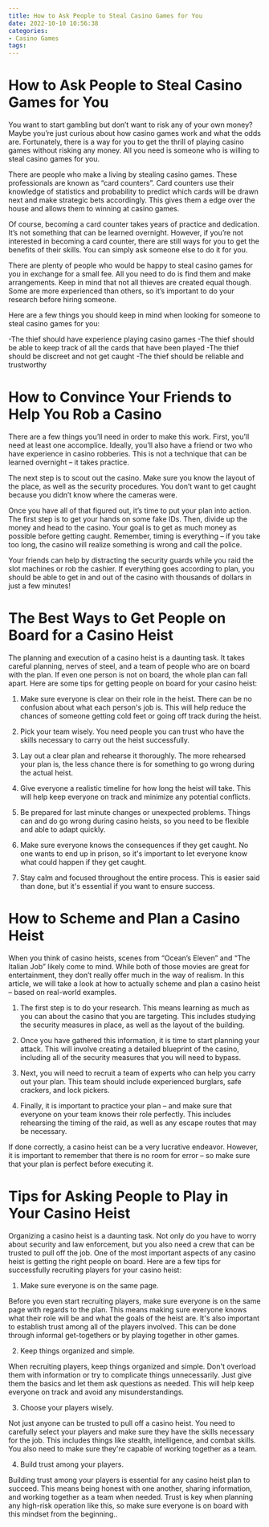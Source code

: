 ```yaml
---
title: How to Ask People to Steal Casino Games for You
date: 2022-10-10 10:56:38
categories:
- Casino Games
tags:
---
```



#  How to Ask People to Steal Casino Games for You

You want to start gambling but don’t want to risk any of your own money? Maybe you’re just curious about how casino games work and what the odds are. Fortunately, there is a way for you to get the thrill of playing casino games without risking any money. All you need is someone who is willing to steal casino games for you.

There are people who make a living by stealing casino games. These professionals are known as “card counters”. Card counters use their knowledge of statistics and probability to predict which cards will be drawn next and make strategic bets accordingly. This gives them a edge over the house and allows them to winning at casino games.

Of course, becoming a card counter takes years of practice and dedication. It’s not something that can be learned overnight. However, if you’re not interested in becoming a card counter, there are still ways for you to get the benefits of their skills. You can simply ask someone else to do it for you.

There are plenty of people who would be happy to steal casino games for you in exchange for a small fee. All you need to do is find them and make arrangements. Keep in mind that not all thieves are created equal though. Some are more experienced than others, so it’s important to do your research before hiring someone.

Here are a few things you should keep in mind when looking for someone to steal casino games for you:

-The thief should have experience playing casino games
-The thief should be able to keep track of all the cards that have been played
-The thief should be discreet and not get caught
-The thief should be reliable and trustworthy

#  How to Convince Your Friends to Help You Rob a Casino

There are a few things you’ll need in order to make this work. First, you’ll need at least one accomplice. Ideally, you’ll also have a friend or two who have experience in casino robberies. This is not a technique that can be learned overnight – it takes practice.

The next step is to scout out the casino. Make sure you know the layout of the place, as well as the security procedures. You don’t want to get caught because you didn’t know where the cameras were.

Once you have all of that figured out, it’s time to put your plan into action. The first step is to get your hands on some fake IDs. Then, divide up the money and head to the casino. Your goal is to get as much money as possible before getting caught. Remember, timing is everything – if you take too long, the casino will realize something is wrong and call the police.

Your friends can help by distracting the security guards while you raid the slot machines or rob the cashier. If everything goes according to plan, you should be able to get in and out of the casino with thousands of dollars in just a few minutes!

#  The Best Ways to Get People on Board for a Casino Heist

The planning and execution of a casino heist is a daunting task. It takes careful planning, nerves of steel, and a team of people who are on board with the plan. If even one person is not on board, the whole plan can fall apart. Here are some tips for getting people on board for your casino heist:

1) Make sure everyone is clear on their role in the heist. There can be no confusion about what each person's job is. This will help reduce the chances of someone getting cold feet or going off track during the heist.

2) Pick your team wisely. You need people you can trust who have the skills necessary to carry out the heist successfully.

3) Lay out a clear plan and rehearse it thoroughly. The more rehearsed your plan is, the less chance there is for something to go wrong during the actual heist.

4) Give everyone a realistic timeline for how long the heist will take. This will help keep everyone on track and minimize any potential conflicts.

5) Be prepared for last minute changes or unexpected problems. Things can and do go wrong during casino heists, so you need to be flexible and able to adapt quickly.

6) Make sure everyone knows the consequences if they get caught. No one wants to end up in prison, so it's important to let everyone know what could happen if they get caught.

7) Stay calm and focused throughout the entire process. This is easier said than done, but it's essential if you want to ensure success.

#  How to Scheme and Plan a Casino Heist

When you think of casino heists, scenes from “Ocean’s Eleven” and “The Italian Job” likely come to mind. While both of those movies are great for entertainment, they don’t really offer much in the way of realism. In this article, we will take a look at how to actually scheme and plan a casino heist – based on real-world examples.

1) The first step is to do your research. This means learning as much as you can about the casino that you are targeting. This includes studying the security measures in place, as well as the layout of the building.

2) Once you have gathered this information, it is time to start planning your attack. This will involve creating a detailed blueprint of the casino, including all of the security measures that you will need to bypass.

3) Next, you will need to recruit a team of experts who can help you carry out your plan. This team should include experienced burglars, safe crackers, and lock pickers.

4) Finally, it is important to practice your plan – and make sure that everyone on your team knows their role perfectly. This includes rehearsing the timing of the raid, as well as any escape routes that may be necessary.

If done correctly, a casino heist can be a very lucrative endeavor. However, it is important to remember that there is no room for error – so make sure that your plan is perfect before executing it.

#  Tips for Asking People to Play in Your Casino Heist

Organizing a casino heist is a daunting task. Not only do you have to worry about security and law enforcement, but you also need a crew that can be trusted to pull off the job. One of the most important aspects of any casino heist is getting the right people on board. Here are a few tips for successfully recruiting players for your casino heist:

1. Make sure everyone is on the same page.

Before you even start recruiting players, make sure everyone is on the same page with regards to the plan. This means making sure everyone knows what their role will be and what the goals of the heist are. It's also important to establish trust among all of the players involved. This can be done through informal get-togethers or by playing together in other games.

2. Keep things organized and simple.

When recruiting players, keep things organized and simple. Don't overload them with information or try to complicate things unnecessarily. Just give them the basics and let them ask questions as needed. This will help keep everyone on track and avoid any misunderstandings.

3. Choose your players wisely.

Not just anyone can be trusted to pull off a casino heist. You need to carefully select your players and make sure they have the skills necessary for the job. This includes things like stealth, intelligence, and combat skills. You also need to make sure they're capable of working together as a team.

4. Build trust among your players.

Building trust among your players is essential for any casino heist plan to succeed. This means being honest with one another, sharing information, and working together as a team when needed. Trust is key when planning any high-risk operation like this, so make sure everyone is on board with this mindset from the beginning..
